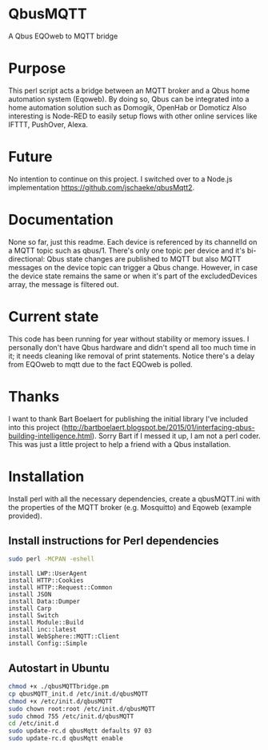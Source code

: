 # QbusMQTT
A Qbus EQOweb to MQTT bridge

# Purpose
This perl script acts a bridge between an MQTT broker and a Qbus home automation system (Eqoweb).
By doing so, Qbus can be integrated into a home automation solution such as Domogik, OpenHab or Domoticz
Also interesting is Node-RED to easily setup flows with other online services like IFTTT, PushOver, Alexa.

# Future
No intention to continue on this project. I switched over to a Node.js implementation https://github.com/jschaeke/qbusMqtt2. 

# Documentation
None so far, just this readme.
Each device is referenced by its channelId on a MQTT topic such as qbus/1. There's only one topic per device and it's
bi-directional: Qbus state changes are published to MQTT but also MQTT messages on the device topic can
trigger a Qbus change. However, in case the device state remains the same or when it's part of the excludedDevices array,
the message is filtered out.

# Current state
This code has been running for year without stability or memory issues. I personally don't have Qbus hardware and didn't spend all too much time in it; it needs cleaning like removal of print statements.
Notice there's a delay from EQOweb to mqtt due to the fact EQOweb is polled.

# Thanks
I want to thank Bart Boelaert for publishing the initial library I've included into this project (http://bartboelaert.blogspot.be/2015/01/interfacing-qbus-building-intelligence.html).
Sorry Bart if I messed it up, I am not a perl coder. This was just a little project to help a friend with a Qbus installation.

# Installation
Install perl with all the necessary dependencies, create a qbusMQTT.ini with the properties of the MQTT broker (e.g. Mosquitto) and Eqoweb (example provided).

## Install instructions for Perl dependencies
```bash
sudo perl -MCPAN -eshell
```
```perl5
install LWP::UserAgent
install HTTP::Cookies
install HTTP::Request::Common
install JSON
install Data::Dumper
install Carp
install Switch
install Module::Build
install inc::latest
install WebSphere::MQTT::Client
install Config::Simple
```

## Autostart in Ubuntu
```bash
chmod +x ./qbusMQTTbridge.pm
cp qbusMQTT_init.d /etc/init.d/qbusMQTT
chmod +x /etc/init.d/qbusMQTT
sudo chown root:root /etc/init.d/qbusMQTT
sudo chmod 755 /etc/init.d/qbusMQTT
cd /etc/init.d
sudo update-rc.d qbusMqtt defaults 97 03
sudo update-rc.d qbusMqtt enable
```

